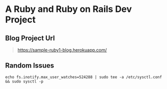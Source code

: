 # A Ruby and Ruby on Rails Dev Project


## Blog Project Url

> https://sample-ruby1-blog.herokuapp.com/


## Random Issues

```
echo fs.inotify.max_user_watches=524288 | sudo tee -a /etc/sysctl.conf && sudo sysctl -p

```
